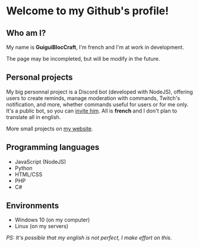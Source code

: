 # Welcome to my Github's profile!

## Who am I?

My name is **GuiguiBlocCraft**, I'm french and I'm at work in development.

The page may be incompleted, but will be modify in the future.


## Personal projects

My big personnal project is a Discord bot (developed with NodeJS), offering users to create reminds, manage moderation with commands, Twitch's notification, and more, whether commands useful for users or for me only. It's a public bot, so you can [invite him](https://servgbc.fr/invite/gbot). All is **french** and I don't plan to translate all in english.

More small projects on [my website](https://servgbc.fr).


## Programming languages

- JavaScript (NodeJS)
- Python
- HTML/CSS
- PHP
- C#


## Environments

- Windows 10 (on my computer)
- Linux (on my servers)


*PS: It's possible that my english is not perfect, I make effort on this.*
